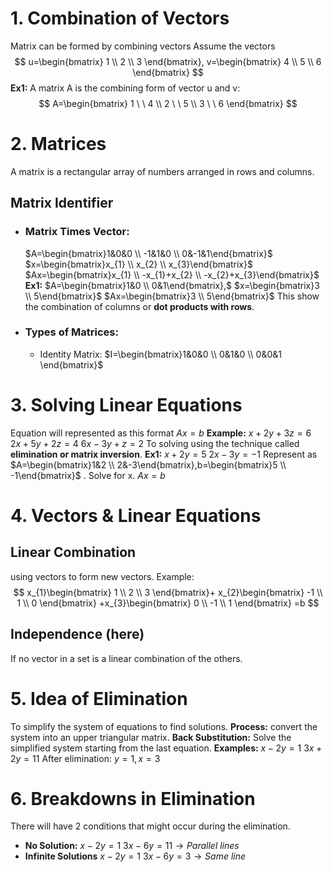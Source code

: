 # 1. Combination of Vectors
Matrix  can be formed by combining vectors Assume the vectors
$$
u=\begin{bmatrix}
1 \\
2 \\
3
\end{bmatrix},
v=\begin{bmatrix}
4 \\
5 \\
6
\end{bmatrix}
$$
**Ex1:** A matrix A is the combining form of vector u and v:
$$
A=\begin{bmatrix}
1 \ \ 4 \\
2 \ \ 5 \\
3 \ \ 6 
\end{bmatrix}
$$

# 2. Matrices
A matrix is a rectangular array of numbers arranged in rows and columns.
## Matrix Identifier
- ### Matrix Times Vector:
	$A=\begin{bmatrix}1&0&0 \\ -1&1&0 \\ 0&-1&1\end{bmatrix}$
	$x=\begin{bmatrix}x_{1} \\ x_{2} \\ x_{3}\end{bmatrix}$
	$Ax=\begin{bmatrix}x_{1} \\ -x_{1}+x_{2} \\ -x_{2}+x_{3}\end{bmatrix}$
	**Ex1:**
	$A=\begin{bmatrix}1&0 \\ 0&1\end{bmatrix},$
	$x=\begin{bmatrix}3 \\ 5\end{bmatrix}$
	$Ax=\begin{bmatrix}3 \\ 5\end{bmatrix}$
This show the combination of columns or **dot products with rows**.
- ### Types of Matrices:
	- Identity Matrix:
		$I=\begin{bmatrix}1&0&0 \\ 0&1&0 \\ 0&0&1 \end{bmatrix}$

# 3. Solving Linear Equations
Equation will represented as this format $Ax=b$
**Example:**
$x+2y+3z=6$
$2x+5y+2z=4$
$6x-3y+z=2$
To solving using the technique called **elimination or matrix inversion**.
**Ex1:**
$x+2y=5$
$2x-3y=-1$
Represent as $A=\begin{bmatrix}1&2 \\ 2&-3\end{bmatrix},b=\begin{bmatrix}5 \\ -1\end{bmatrix}$ . Solve for x.
$Ax=b$

# 4. Vectors & Linear Equations
## Linear Combination 
using vectors to form new vectors.
Example:
$$
x_{1}\begin{bmatrix}
1 \\
2 \\
3
\end{bmatrix}+
x_{2}\begin{bmatrix}
-1 \\
1 \\
0
\end{bmatrix}
+x_{3}\begin{bmatrix}
0 \\
-1 \\
1
\end{bmatrix}
=b
$$
## Independence (here)
If no vector in a set is a linear combination of the others.

# 5. Idea of Elimination
To simplify the system of equations to find solutions.
**Process:**
convert the system into an upper triangular matrix.
**Back Substitution:**
Solve the simplified system starting from the last equation.
**Examples:**
$x-2y=1$
$3x+2y=11$
After elimination: $y=1,x=3$

# 6. Breakdowns in Elimination
There will have 2 conditions that might occur during the elimination.
- **No Solution:**
	$x-2y=1$
	$3x-6y=11\to Parallel \ lines$
- **Infinite Solutions**
	$x-2y=1$
	$3x-6y=3\to Same \ line$
